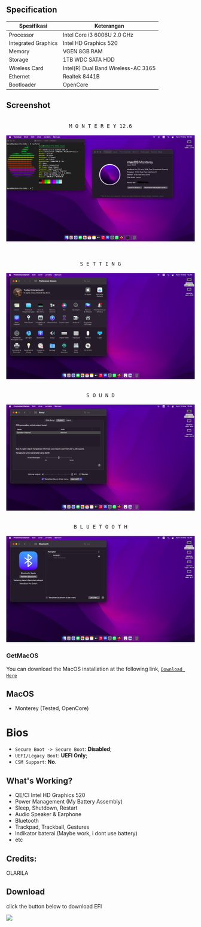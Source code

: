 ## Specification
Spesifikasi | Keterangan
----------- | -----------
Processor | Intel Core i3 6006U 2.0 GHz
Integrated Graphics | Intel HD Graphics 520
Memory | VGEN 8GB RAM
Storage | 1TB WDC SATA HDD
Wireless Card | Intel(R) Dual Band Wireless-AC 3165 
Ethernet | Realtek 8441B
Bootloader | OpenCore

## Screenshot
<p align="center">
  <kbd><br>M O N T E R E Y 12.6
  <br><br>
  <kbd><img src="https://github.com/donzid/hackintosh-Monterey-Acer-Z476-31TB/blob/main/Screenshot/Jepretan%20Layar%202023-03-16%20pukul%2007.34.03.png?raw=true"/></kbd></kbd>
  <br><br>
<p align="center">
  <kbd><br>S E T T I N G 
  <br><br>
  <kbd><img src="https://github.com/donzid/hackintosh-Monterey-Acer-Z476-31TB/blob/main/Screenshot/Jepretan%20Layar%202023-03-16%20pukul%2015.44.16.png?raw=true"/></kbd></kbd>
</p>
<p align="center">
  <kbd><br>S O U N D
  <br><br>
  <kbd><img src="https://github.com/donzid/hackintosh-Monterey-Acer-Z476-31TB/blob/main/Screenshot/Jepretan%20Layar%202023-03-16%20pukul%2015.44.27.png?raw=true"/></kbd></kbd>
</p>
<p align="center">
  <kbd><br>B L U E T O O T H
  <br><br>
  <kbd><img src="https://github.com/donzid/hackintosh-Monterey-Acer-Z476-31TB/blob/main/Screenshot/Jepretan%20Layar%202023-03-16%20pukul%2015.44.41.png?raw=true"/></kbd></kbd>
</p>

### GetMacOS
You can download the MacOS installation at the following link, [`Download Here`](https://www.olarila.com/topic/6278-new-vanilla-olarila-images/)

## MacOS
- Monterey (Tested, OpenCore)

# Bios
- `Secure Boot -> Secure Boot`: **Disabled**;
- `UEFI/Legacy Boot`: **UEFI Only**;
- `CSM Support`: **No**.

## What's Working?
- QE/CI Intel HD Graphics 520
- Power Management (My Battery Assembly)
- Sleep, Shutdown, Restart 
- Audio Speaker & Earphone 
- Bluetooth 
- Trackpad, Trackball, Gestures 
- Indikator baterai (Maybe work, i dont use battery)
- etc

## Credits:
OLARILA

## Download
click the button below to download EFI
<p align="left">
<a href="#" target="blank"><img align="left" src="https://raw.githubusercontent.com/zamprjkt/Lenovo-Thinkpad-X250-Hackintosh/Opencore/screenshot/down.png" /></a>
</p>
